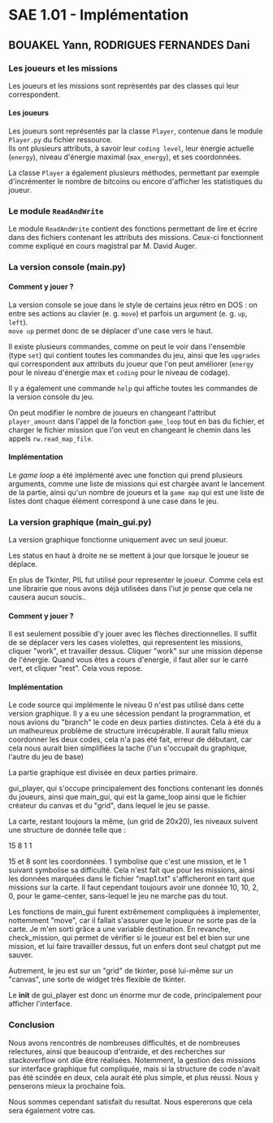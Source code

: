 # SAE 1.01 - Implémentation

## BOUAKEL Yann, RODRIGUES FERNANDES Dani

### Les joueurs et les missions

Les joueurs et les missions sont représentés par des classes qui leur correspondent.

#### Les joueurs

Les joueurs sont représentés par la classe `Player`, contenue dans le module `Player.py` du fichier ressource.  
Ils ont plusieurs attributs, à savoir leur `coding level`, leur énergie actuelle (`energy`), niveau d'énergie maximal (`max_energy`), et ses coordonnées.

La classe `Player` a également plusieurs méthodes, permettant par exemple d'incrémenter le nombre de bitcoins ou encore d'afficher les statistiques du joueur.

### Le module `ReadAndWrite`

Le module `ReadAndWrite` contient des fonctions permettant de lire et écrire dans des fichiers contenant les attributs des missions. Ceux-ci fonctionnent comme expliqué en cours magistral par M. David Auger.

### La version console (main.py)

#### Comment y jouer ?

La version console se joue dans le style de certains jeux rétro en DOS :
on entre ses actions au clavier (e. g. `move`) et parfois un argument (e. g. `up`, `left`).  
`move up` permet donc de se déplacer d'une case vers le haut.

Il existe plusieurs commandes, comme on peut le voir dans l'ensemble (type `set`) qui contient toutes les commandes du jeu, ainsi que les `upgrades` qui correspondent aux attributs du joueur que l'on peut améliorer (`energy` pour le niveau d'énergie max et `coding` pour le niveau de codage).

Il y a également une commande `help` qui affiche toutes les commandes de la version console du jeu.

On peut modifier le nombre de joueurs en changeant l'attribut `player_amount` dans l'appel de la fonction `game_loop` tout en bas du fichier, et charger le fichier mission que l'on veut en changeant le chemin dans les appels `rw.read_map_file`.

#### Implémentation

Le *game loop* a été implémenté avec une fonction qui prend plusieurs arguments, comme une liste de missions qui est chargée avant le lancement de la partie, ainsi qu'un nombre de joueurs et la `game map` qui est une liste de listes dont chaque élément correspond à une case dans le jeu.

### La version graphique (main_gui.py)

La version graphique fonctionne uniquement avec un seul joueur. 

Les status en haut à droite ne se mettent à jour que lorsque le joueur se déplace.

En plus de Tkinter, PIL fut utilisé pour representer le joueur. Comme cela est une librairie que nous avons déjà utilisées dans l'iut je pense que cela ne causera aucun soucis..


#### Comment y jouer ?

Il est seulement possible d'y jouer avec les flèches directionnelles. Il suffit de se déplacer vers les cases violettes, qui representent les missions, cliquer "work", et travailler dessus.
Cliquer "work" sur une mission dépense de l'énergie. Quand vous êtes a cours d'energie, il faut aller sur le carré vert, et cliquer "rest". Cela vous repose.


#### Implémentation

Le code source qui implémente le niveau 0 n'est pas utilisé dans cette version graphique. Il y a eu une sécession pendant la programmation, et nous avions du "branch" le code en deux parties distinctes. Cela  à été du a un malheureux problème de structure irrécupérable. Il aurait fallu mieux coordonner les deux codes, cela n'a pas été fait, erreur de débutant, car cela nous aurait bien simplifiées la tache (l'un s'occupait du graphique, l'autre du jeu de base)

La partie graphique est divisée en deux parties primaire.

gui_player, qui s'occupe principalement des fonctions contenant les donnés du joueurs, ainsi que main_gui, qui est la game_loop ainsi que le fichier créateur du canvas et du "grid", dans lequel le jeu se passe.

La carte, restant toujours la même, (un grid de 20x20), les niveaux suivent une structure de donnée telle que :

15 8 1 1

15 et 8 sont les coordonnées. 1 symbolise que c'est une mission, et le 1 suivant symbolise sa difficulté. Cela n'est fait que pour les missions, ainsi les données marquées dans le fichier "map1.txt" s'afficheront en tant que missions sur la carte. Il faut cependant toujours avoir une donnée 10, 10, 2, 0, pour le game-center, sans-lequel le jeu ne marche pas du tout.

Les fonctions de main_gui furent extrêmement compliquées à implementer, nottemment "move", car il fallait s'assurer que le joueur ne sorte pas de la carte. Je m'en sorti grâce a une variable destination. En revanche, check_mission, qui permet de vérifier si le joueur est bel et bien sur une mission, et lui faire travailler dessus, fut un enfers dont seul chatgpt put me sauver.

Autrement, le jeu est sur un "grid" de tkinter, posé lui-même sur un "canvas", une sorte de widget très flexible de tkinter.

Le __init__ de gui_player est donc un énorme mur de code, principalement pour afficher l'interface.

### Conclusion

Nous avons rencontrés de nombreuses difficultés, et de nombreuses relectures, ainsi que beaucoup d'entraide, et des recherches sur stackoverflow ont dûe être réalisées. Notemment, la gestion des missions sur interface graphique fut compliquée, mais si la structure de code n'avait pas été scindée en deux, cela aurait été plus simple, et plus réussi. Nous y penserons mieux la prochaine fois.

Nous sommes cependant satisfait du resultat. Nous espererons que cela sera également votre cas.


